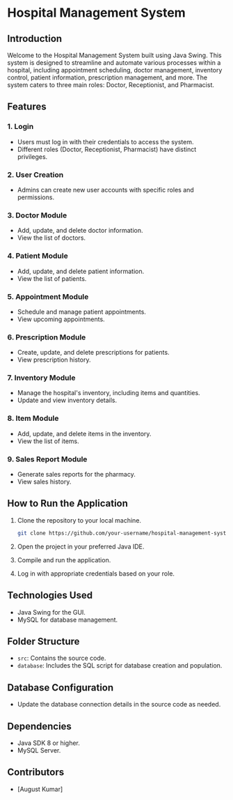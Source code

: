 # Hospital Management System 

## Introduction
Welcome to the Hospital Management System built using Java Swing. This system is designed to streamline and automate various processes within a hospital, including appointment scheduling, doctor management, inventory control, patient information, prescription management, and more. The system caters to three main roles: Doctor, Receptionist, and Pharmacist.

## Features

### 1. Login
- Users must log in with their credentials to access the system.
- Different roles (Doctor, Receptionist, Pharmacist) have distinct privileges.

### 2. User Creation
- Admins can create new user accounts with specific roles and permissions.

### 3. Doctor Module
- Add, update, and delete doctor information.
- View the list of doctors.

### 4. Patient Module
- Add, update, and delete patient information.
- View the list of patients.

### 5. Appointment Module
- Schedule and manage patient appointments.
- View upcoming appointments.

### 6. Prescription Module
- Create, update, and delete prescriptions for patients.
- View prescription history.

### 7. Inventory Module
- Manage the hospital's inventory, including items and quantities.
- Update and view inventory details.

### 8. Item Module
- Add, update, and delete items in the inventory.
- View the list of items.

### 9. Sales Report Module
- Generate sales reports for the pharmacy.
- View sales history.

## How to Run the Application

1. Clone the repository to your local machine.
   ```bash
   git clone https://github.com/your-username/hospital-management-system.git
   ```

2. Open the project in your preferred Java IDE.

3. Compile and run the application.

4. Log in with appropriate credentials based on your role.

## Technologies Used
- Java Swing for the GUI.
- MySQL for database management.

## Folder Structure
- `src`: Contains the source code.
- `database`: Includes the SQL script for database creation and population.

## Database Configuration
- Update the database connection details in the source code as needed.

## Dependencies
- Java SDK 8 or higher.
- MySQL Server.

## Contributors
- [August Kumar]
 

 
